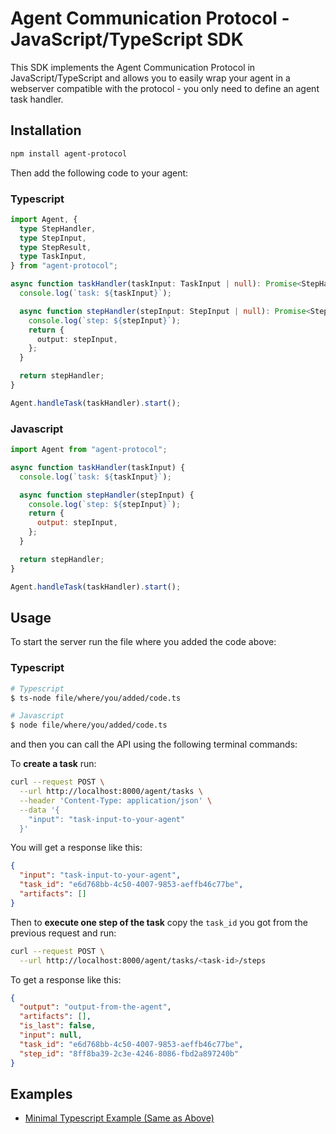 # Agent Communication Protocol - JavaScript/TypeScript SDK

This SDK implements the Agent Communication Protocol in JavaScript/TypeScript
and allows you to easily wrap your agent in a webserver compatible with the
protocol - you only need to define an agent task handler.

## Installation

```bash
npm install agent-protocol
```

Then add the following code to your agent:

### Typescript

```typescript
import Agent, {
  type StepHandler,
  type StepInput,
  type StepResult,
  type TaskInput,
} from "agent-protocol";

async function taskHandler(taskInput: TaskInput | null): Promise<StepHandler> {
  console.log(`task: ${taskInput}`);

  async function stepHandler(stepInput: StepInput | null): Promise<StepResult> {
    console.log(`step: ${stepInput}`);
    return {
      output: stepInput,
    };
  }

  return stepHandler;
}

Agent.handleTask(taskHandler).start();
```

### Javascript

```javascript
import Agent from "agent-protocol";

async function taskHandler(taskInput) {
  console.log(`task: ${taskInput}`);

  async function stepHandler(stepInput) {
    console.log(`step: ${stepInput}`);
    return {
      output: stepInput,
    };
  }

  return stepHandler;
}

Agent.handleTask(taskHandler).start();
```

## Usage

To start the server run the file where you added the code above:

### Typescript

```bash
# Typescript
$ ts-node file/where/you/added/code.ts

# Javascript
$ node file/where/you/added/code.ts
```

and then you can call the API using the following terminal commands:

To **create a task** run:

```bash
curl --request POST \
  --url http://localhost:8000/agent/tasks \
  --header 'Content-Type: application/json' \
  --data '{
    "input": "task-input-to-your-agent"
  }'
```

You will get a response like this:

```json
{
  "input": "task-input-to-your-agent",
  "task_id": "e6d768bb-4c50-4007-9853-aeffb46c77be",
  "artifacts": []
}
```

Then to **execute one step of the task** copy the `task_id` you got from the
previous request and run:

```bash
curl --request POST \
  --url http://localhost:8000/agent/tasks/<task-id>/steps
```

To get a response like this:

```json
{
  "output": "output-from-the-agent",
  "artifacts": [],
  "is_last": false,
  "input": null,
  "task_id": "e6d768bb-4c50-4007-9853-aeffb46c77be",
  "step_id": "8ff8ba39-2c3e-4246-8086-fbd2a897240b"
}
```

## Examples

- [Minimal Typescript Example (Same as Above)](./examples/minimal.ts)
